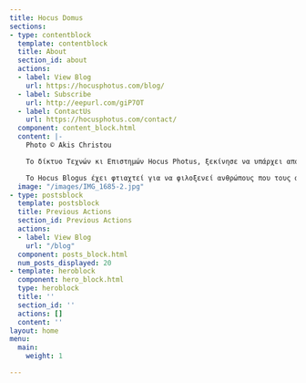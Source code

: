 ```yaml
---
title: Hocus Domus
sections:
- type: contentblock
  template: contentblock
  title: About
  section_id: about
  actions:
  - label: View Blog
    url: https://hocusphotus.com/blog/
  - label: Subscribe
    url: http://eepurl.com/giP7OT
  - label: ContactUs
    url: https://hocusphotus.com/contact/
  component: content_block.html
  content: |-
    Photo © Akis Christou

    Το δίκτυο Τεχνών κι Επιστημών Hocus Photus, ξεκίνησε να υπάρχει από τα μέσα περίπου του 2019, με στόχο να συνενώσει καλλιτέχνες και επιστήμονες, επαγγελματίες και ερασιτέχνες απ’ όλο τον κόσμο σε δράσεις κοινές, που να μπορούν να συνεργαστούν, ανταλλάσσοντας τη Γνώση και την Τέχνη τους με στόχο τη διαμόρφωση ενός έργου κοινού. Όλες οι φυσικές δράσεις που είχαν οργανωθεί ακυρώθηκαν, ωστόσο το δίκτυο κατάφερε να συνδέσει διαδυκτιακά ανθρώπους από διάφορες πόλεις της Ελλάδας και της Ευρώπης. Οι δράσεις αυτές κατάφεραν ουσιαστικά να κρατήσουν ζωντανό αυτό το Blog σε όλη αυτή τη δύσκολη περίοδο.

    Το Hocus Blogus έχει φτιαχτεί για να φιλοξενεί ανθρώπους που τους αρέσει να μοιράζονται και να δημιουργούν απο κοινού. Είναι ένα ανεξάρτητο βήμα για την παρουσίαση των έργων που παράγονται συμμετοχικά, ακολουθώντας τις διαφορετικές, κατά καιρούς, δράσεις που προτείνει το δίκτυο Hocus Photus. Στις δράσεις αυτές, μπορεί να δηλώσει συμμετοχή καθένας, ανεξάρτητα από την ηλικία, το φύλλο, τη φυλή και το επάγγελμα και χωρίς οικονομική επιβάρυνση, στέλνοντας μας απλά ένα e-mail με την εκδήλωση ενδιαφέροντος του.
  image: "/images/IMG_1685-2.jpg"
- type: postsblock
  template: postsblock
  title: Previous Actions
  section_id: Previous Actions
  actions:
  - label: View Blog
    url: "/blog"
  component: posts_block.html
  num_posts_displayed: 20
- template: heroblock
  component: hero_block.html
  type: heroblock
  title: ''
  section_id: ''
  actions: []
  content: ''
layout: home
menu:
  main:
    weight: 1

---
```

